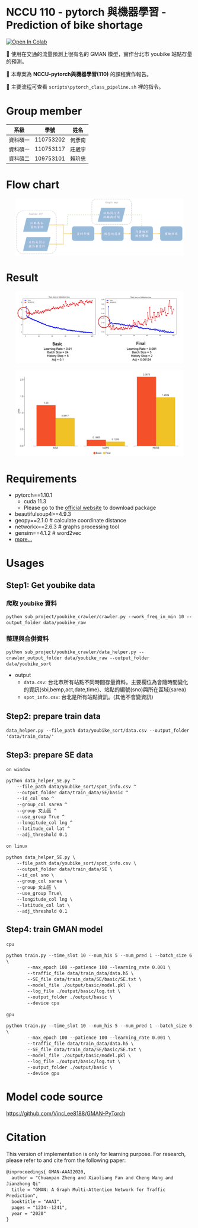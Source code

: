 # NCCU 110 - pytorch 與機器學習 - Prediction of bike shortage
[![Open In Colab](https://colab.research.google.com/assets/colab-badge.svg)](https://colab.research.google.com/drive/1pKtPBxNOrka8d6sO-Ouw0j7dfzrQO3O_?usp=sharing)

🎯 使用在交通的流量預測上很有名的 GMAN 模型，實作台北市 youbike 站點存量的預測。

🏫 本專案為 **NCCU-pytorch與機器學習(110)** 的課程實作報告。

💩 主要流程可查看 `scripts\pytorch_class_pipeline.sh` 裡的指令。

# Group member
|系級|學號|姓名|
|-|-|-|
|資科碩一|110753202|何彥南
|資科碩一|110753117|莊崴宇
|資科碩二|109753101|賴玠忠

# Flow chart

<p align="center"><img width="90%" src="report/fig/fig1.FlowChart.png" /></p>

# Result
<p align="center"><img width="90%" src="report/fig/fig16.Final-vs-basic_MSElossChangesInTraining.png" /></p>

<p align="center"><img width="90%" src="report/fig/fig15.Final-vs-basic_PerformanceComparison.png" /></p>

# Requirements
- pytorch==1.10.1 
  - cuda 11.3
  - Please go to the [official website](https://pytorch.org/) to download package
- beautifulsoup4>=4.9.3
- geopy==2.1.0 # calculate coordinate distance
- networkx==2.6.3 # graphs processing tool
- gensim==4.1.2 # word2vec
- [more...](requirements.txt)
# Usages
## Step1: Get youbike data
### 爬取 youbike 資料
```
python sub_project/youbike_crawler/crawler.py --work_freq_in_min 10 --output_folder data/youbike_raw
```
### 整理與合併資料
```
python sub_project/youbike_crawler/data_helper.py --crawler_output_folder data/youbike_raw --output_folder data/youbike_sort
```
- output
  - `data.csv`: 台北市所有站點不同時間存量資料。主要欄位為會隨時間變化的資訊(sbi,bemp,act,date,time)、站點的編號(sno)與所在區域(sarea)
  - `spot_info.csv`: 台北是所有站點資訊。(其他不會變資訊)

## Step2: prepare train data
```
data_helper.py --file_path data/youbike_sort/data.csv --output_folder 'data/train_data/' 
```
## Step3: prepare SE data
`on window`
```batch
python data_helper_SE.py ^
    --file_path data/youbike_sort/spot_info.csv ^
    --output_folder data/train_data/SE/basic ^
    --id_col sno ^
    --group_col sarea ^
    --group 文山區 ^
    --use_group True ^
    --longitude_col lng ^
    --latitude_col lat ^
    --adj_threshold 0.1
```
`on linux`
```shell
python data_helper_SE.py \
    --file_path data/youbike_sort/spot_info.csv \
    --output_folder data/train_data/SE \
    --id_col sno \
    --group_col sarea \
    --group 文山區 \
    --use_group True\
    --longitude_col lng \
    --latitude_col lat \
    --adj_threshold 0.1
```

## Step4: train GMAN model
`cpu`
```shell
python train.py --time_slot 10 --num_his 5 --num_pred 1 --batch_size 6 \
        --max_epoch 100 --patience 100 --learning_rate 0.001 \
        --traffic_file data/train_data/data.h5 \
        --SE_file data/train_data/SE/basic/SE.txt \
        --model_file ./output/basic/model.pkl \
        --log_file ./output/basic/log.txt \
        --output_folder ./output/basic \
        --device cpu
 ```
`gpu`
```shell
python train.py --time_slot 10 --num_his 5 --num_pred 1 --batch_size 6 \
        --max_epoch 100 --patience 100 --learning_rate 0.001 \
        --traffic_file data/train_data/data.h5 \
        --SE_file data/train_data/SE/basic/SE.txt \
        --model_file ./output/basic/model.pkl \
        --log_file ./output/basic/log.txt \
        --output_folder ./output/basic \
        --device gpu
```
# Model code source
https://github.com/VincLee8188/GMAN-PyTorch
# Citation
This version of implementation is only for learning purpose. For research, please refer to  and  cite from the following paper:
```
@inproceedings{ GMAN-AAAI2020,
  author = "Chuanpan Zheng and Xiaoliang Fan and Cheng Wang and Jianzhong Qi"
  title = "GMAN: A Graph Multi-Attention Network for Traffic Prediction",
  booktitle = "AAAI",
  pages = "1234--1241",
  year = "2020"
}
```
